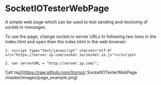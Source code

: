 SocketIOTesterWebPage
=====================

A simple web page which can be used to test sending and receiving of socket.io messages.

To use the page, change socket.io server URLs to following two lines in the index.html and open then the index.html in the web browser:

```
1. <script type="text/javascript" charset="utf-8" src="https://server.ip.com/socket.io/socket.io.js"></script>

2. var serverURL = "http://server.ip.com/";
```

![alt tag](https://raw.github.com/Xornor/ SocketIOTesterWebPage
/master/images/page_example.png)
